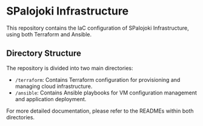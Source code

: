 # SPalojoki Infrastructure

This repository contains the IaC configuration of SPalojoki Infrastructure, using both Terraform and Ansible.

## Directory Structure

The repository is divided into two main directories:

- `/terraform`: Contains Terraform configuration for provisioning and managing cloud infrastructure.
- `/ansible`: Contains Ansible playbooks for VM configuration management and application deployment.

For more detailed documentation, please refer to the READMEs within both directories.



